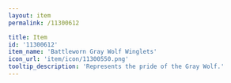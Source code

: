 ```yaml
---
layout: item
permalink: /11300612

title: Item
id: '11300612'
item_name: 'Battleworn Gray Wolf Winglets'
icon_url: 'item/icon/11300550.png'
tooltip_description: 'Represents the pride of the Gray Wolf.'
---
```

